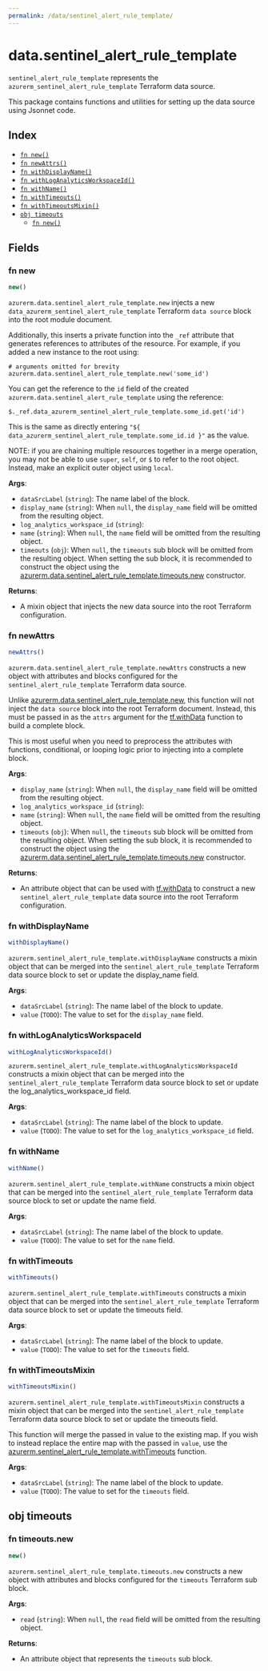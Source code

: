```yaml
---
permalink: /data/sentinel_alert_rule_template/
---
```


# data.sentinel_alert_rule_template

`sentinel_alert_rule_template` represents the `azurerm_sentinel_alert_rule_template` Terraform data source.



This package contains functions and utilities for setting up the data source using Jsonnet code.


## Index

* [`fn new()`](#fn-new)
* [`fn newAttrs()`](#fn-newattrs)
* [`fn withDisplayName()`](#fn-withdisplayname)
* [`fn withLogAnalyticsWorkspaceId()`](#fn-withloganalyticsworkspaceid)
* [`fn withName()`](#fn-withname)
* [`fn withTimeouts()`](#fn-withtimeouts)
* [`fn withTimeoutsMixin()`](#fn-withtimeoutsmixin)
* [`obj timeouts`](#obj-timeouts)
  * [`fn new()`](#fn-timeoutsnew)

## Fields

### fn new

```ts
new()
```


`azurerm.data.sentinel_alert_rule_template.new` injects a new `data_azurerm_sentinel_alert_rule_template` Terraform `data source`
block into the root module document.

Additionally, this inserts a private function into the `_ref` attribute that generates references to attributes of the
resource. For example, if you added a new instance to the root using:

    # arguments omitted for brevity
    azurerm.data.sentinel_alert_rule_template.new('some_id')

You can get the reference to the `id` field of the created `azurerm.data.sentinel_alert_rule_template` using the reference:

    $._ref.data_azurerm_sentinel_alert_rule_template.some_id.get('id')

This is the same as directly entering `"${ data_azurerm_sentinel_alert_rule_template.some_id.id }"` as the value.

NOTE: if you are chaining multiple resources together in a merge operation, you may not be able to use `super`, `self`,
or `$` to refer to the root object. Instead, make an explicit outer object using `local`.

**Args**:
  - `dataSrcLabel` (`string`): The name label of the block.
  - `display_name` (`string`):  When `null`, the `display_name` field will be omitted from the resulting object.
  - `log_analytics_workspace_id` (`string`): 
  - `name` (`string`):  When `null`, the `name` field will be omitted from the resulting object.
  - `timeouts` (`obj`):  When `null`, the `timeouts` sub block will be omitted from the resulting object. When setting the sub block, it is recommended to construct the object using the [azurerm.data.sentinel_alert_rule_template.timeouts.new](#fn-sentinelalertruletemplatetimeoutsnew) constructor.

**Returns**:
- A mixin object that injects the new data source into the root Terraform configuration.


### fn newAttrs

```ts
newAttrs()
```


`azurerm.data.sentinel_alert_rule_template.newAttrs` constructs a new object with attributes and blocks configured for the `sentinel_alert_rule_template`
Terraform data source.

Unlike [azurerm.data.sentinel_alert_rule_template.new](#fn-sentinelalertruletemplatenew), this function will not inject the `data source`
block into the root Terraform document. Instead, this must be passed in as the `attrs` argument for the
[tf.withData](https://github.com/tf-libsonnet/core/tree/main/docs#fn-withdata) function to build a complete block.

This is most useful when you need to preprocess the attributes with functions, conditional, or looping logic prior to
injecting into a complete block.

**Args**:
  - `display_name` (`string`):  When `null`, the `display_name` field will be omitted from the resulting object.
  - `log_analytics_workspace_id` (`string`): 
  - `name` (`string`):  When `null`, the `name` field will be omitted from the resulting object.
  - `timeouts` (`obj`):  When `null`, the `timeouts` sub block will be omitted from the resulting object. When setting the sub block, it is recommended to construct the object using the [azurerm.data.sentinel_alert_rule_template.timeouts.new](#fn-sentinelalertruletemplatetimeoutsnew) constructor.

**Returns**:
  - An attribute object that can be used with [tf.withData](https://github.com/tf-libsonnet/core/tree/main/docs#fn-withdata) to construct a new `sentinel_alert_rule_template` data source into the root Terraform configuration.


### fn withDisplayName

```ts
withDisplayName()
```

`azurerm.sentinel_alert_rule_template.withDisplayName` constructs a mixin object that can be merged into the `sentinel_alert_rule_template`
Terraform data source block to set or update the display_name field.



**Args**:
  - `dataSrcLabel` (`string`): The name label of the block to update.
  - `value` (`TODO`): The value to set for the `display_name` field.


### fn withLogAnalyticsWorkspaceId

```ts
withLogAnalyticsWorkspaceId()
```

`azurerm.sentinel_alert_rule_template.withLogAnalyticsWorkspaceId` constructs a mixin object that can be merged into the `sentinel_alert_rule_template`
Terraform data source block to set or update the log_analytics_workspace_id field.



**Args**:
  - `dataSrcLabel` (`string`): The name label of the block to update.
  - `value` (`TODO`): The value to set for the `log_analytics_workspace_id` field.


### fn withName

```ts
withName()
```

`azurerm.sentinel_alert_rule_template.withName` constructs a mixin object that can be merged into the `sentinel_alert_rule_template`
Terraform data source block to set or update the name field.



**Args**:
  - `dataSrcLabel` (`string`): The name label of the block to update.
  - `value` (`TODO`): The value to set for the `name` field.


### fn withTimeouts

```ts
withTimeouts()
```

`azurerm.sentinel_alert_rule_template.withTimeouts` constructs a mixin object that can be merged into the `sentinel_alert_rule_template`
Terraform data source block to set or update the timeouts field.



**Args**:
  - `dataSrcLabel` (`string`): The name label of the block to update.
  - `value` (`TODO`): The value to set for the `timeouts` field.


### fn withTimeoutsMixin

```ts
withTimeoutsMixin()
```

`azurerm.sentinel_alert_rule_template.withTimeoutsMixin` constructs a mixin object that can be merged into the `sentinel_alert_rule_template`
Terraform data source block to set or update the timeouts field.

This function will merge the passed in value to the existing map. If you wish
to instead replace the entire map with the passed in `value`, use the [azurerm.sentinel_alert_rule_template.withTimeouts](TODO)
function.


**Args**:
  - `dataSrcLabel` (`string`): The name label of the block to update.
  - `value` (`TODO`): The value to set for the `timeouts` field.


## obj timeouts



### fn timeouts.new

```ts
new()
```


`azurerm.sentinel_alert_rule_template.timeouts.new` constructs a new object with attributes and blocks configured for the `timeouts`
Terraform sub block.



**Args**:
  - `read` (`string`):  When `null`, the `read` field will be omitted from the resulting object.

**Returns**:
  - An attribute object that represents the `timeouts` sub block.
